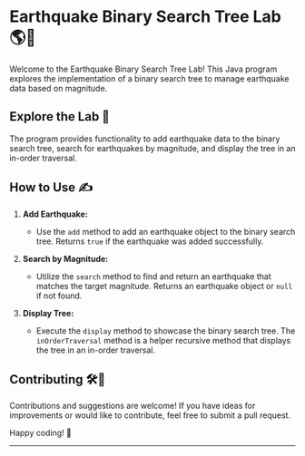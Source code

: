 # Earthquake Binary Search Tree Lab 🌎🌳 

Welcome to the Earthquake Binary Search Tree Lab! This Java program explores the implementation of a binary search tree to manage earthquake data based on magnitude.

## Explore the Lab 👀 

The program provides functionality to add earthquake data to the binary search tree, search for earthquakes by magnitude, and display the tree in an in-order traversal.

## How to Use ✍️ 

1. **Add Earthquake:**
   - Use the `add` method to add an earthquake object to the binary search tree. Returns `true` if the earthquake was added successfully.

2. **Search by Magnitude:**
   - Utilize the `search` method to find and return an earthquake that matches the target magnitude. Returns an earthquake object or `null` if not found.

3. **Display Tree:**
   - Execute the `display` method to showcase the binary search tree. The `inOrderTraversal` method is a helper recursive method that displays the tree in an in-order traversal.

## Contributing 🛠️🚀

Contributions and suggestions are welcome! If you have ideas for improvements or would like to contribute, feel free to submit a pull request.

Happy coding! 🌟

---
